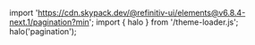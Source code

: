 <!--
type: template
name: pagination
-->

import 'https://cdn.skypack.dev/@refinitiv-ui/elements@v6.8.4-next.1/pagination?min';
import { halo } from '/theme-loader.js';
halo('pagination');